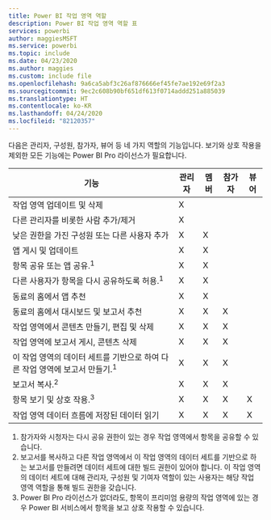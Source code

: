 ```yaml
---
title: Power BI 작업 영역 역할
description: Power BI 작업 영역 역할 표
services: powerbi
author: maggiesMSFT
ms.service: powerbi
ms.topic: include
ms.date: 04/23/2020
ms.author: maggies
ms.custom: include file
ms.openlocfilehash: 9a6ca5abf3c26af876666ef45fe7ae192e69f2a3
ms.sourcegitcommit: 9ec2c608b90bf651df613f0714addd251a885039
ms.translationtype: HT
ms.contentlocale: ko-KR
ms.lasthandoff: 04/24/2020
ms.locfileid: "82120357"
---
```

다음은 관리자, 구성원, 참가자, 뷰어 등 네 가지 역할의 기능입니다. 보기와 상호 작용을 제외한 모든 기능에는 Power BI Pro 라이선스가 필요합니다.

|기능   | 관리자  | 멤버  | 참가자  | 뷰어 |
|---|---|---|---|---|
| 작업 영역 업데이트 및 삭제  | X  |   |   |   | 
| 다른 관리자를 비롯한 사람 추가/제거  | X  |   |   |   |
| 낮은 권한을 가진 구성원 또는 다른 사용자 추가  |  X | X  |   |   |
| 앱 게시 및 업데이트 |  X | X  |   |   |
| 항목 공유 또는 앱 공유.<sup>1</sup> |  X | X  |   |   |
| 다른 사용자가 항목을 다시 공유하도록 허용.<sup>1</sup> |  X | X  |   |   |
| 동료의 홈에서 앱 추천 |  X | X  |   |   |
| 동료의 홈에서 대시보드 및 보고서 추천 |  X | X  | X |   |
| 작업 영역에서 콘텐츠 만들기, 편집 및 삭제  |  X | X  | X  |   |
| 작업 영역에 보고서 게시, 콘텐츠 삭제  |  X | X  | X  |   |
| 이 작업 영역의 데이터 세트를 기반으로 하여 다른 작업 영역에 보고서 만들기.<sup>1</sup> |  X | X  | X  |   |
| 보고서 복사.<sup>2</sup> | X | X | X |  |
| 항목 보기 및 상호 작용.<sup>3</sup> |  X | X  | X  | X  |
| 작업 영역 데이터 흐름에 저장된 데이터 읽기 | X | X | X | X |

1. 참가자와 시청자는 다시 공유 권한이 있는 경우 작업 영역에서 항목을 공유할 수 있습니다.
2. 보고서를 복사하고 다른 작업 영역에서 이 작업 영역의 데이터 세트를 기반으로 하는 보고서를 만들려면 데이터 세트에 대한 빌드 권한이 있어야 합니다. 이 작업 영역의 데이터 세트에 대해 관리자, 구성원 및 기여자 역할이 있는 사용자는 해당 작업 영역 역할을 통해 빌드 권한을 갖습니다.
3. Power BI Pro 라이선스가 없더라도, 항목이 프리미엄 용량의 작업 영역에 있는 경우 Power BI 서비스에서 항목을 보고 상호 작용할 수 있습니다.

